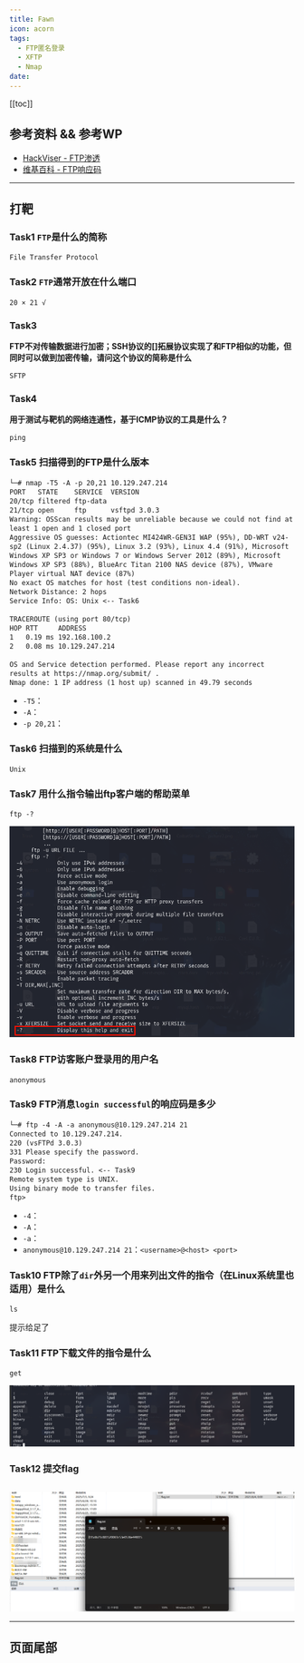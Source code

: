 ```yaml
---
title: Fawn
icon: acorn
tags:
  - FTP匿名登录
  - XFTP
  - Nmap
date:
---
```

[[toc]]
## 参考资料 && 参考WP
- [HackViser - FTP渗透](https://www.google.com/url?sa=t&source=web&rct=j&opi=89978449&url=https://hackviser.com/tactics/pentesting/services/ftp&ved=2ahUKEwjJz-OMu6-OAxVQnf0HHcJ2DYYQFnoECBkQAQ&usg=AOvVaw0P__rxr-MwzvM6F6Z0dtt5)
- [维基百科 - FTP响应码](https://en.wikipedia.org/wiki/List_of_FTP_server_return_codes)
***
## 打靶
### Task1 `FTP`是什么的简称
```
File Transfer Protocol
```
### Task2 `FTP`通常开放在什么端口
```
20 × 21 √
```
### Task3 
**FTP不对传输数据进行加密；SSH协议的\[]拓展协议实现了和FTP相似的功能，但同时可以做到加密传输，请问这个协议的简称是什么**
```
SFTP
```
### Task4
**用于测试与靶机的网络连通性，基于ICMP协议的工具是什么？**
```
ping
```
### Task5 扫描得到的FTP是什么版本
```shell
└─# nmap -T5 -A -p 20,21 10.129.247.214
PORT   STATE    SERVICE  VERSION
20/tcp filtered ftp-data
21/tcp open     ftp      vsftpd 3.0.3
Warning: OSScan results may be unreliable because we could not find at least 1 open and 1 closed port
Aggressive OS guesses: Actiontec MI424WR-GEN3I WAP (95%), DD-WRT v24-sp2 (Linux 2.4.37) (95%), Linux 3.2 (93%), Linux 4.4 (91%), Microsoft Windows XP SP3 or Windows 7 or Windows Server 2012 (89%), Microsoft Windows XP SP3 (88%), BlueArc Titan 2100 NAS device (87%), VMware Player virtual NAT device (87%)
No exact OS matches for host (test conditions non-ideal).
Network Distance: 2 hops
Service Info: OS: Unix <-- Task6

TRACEROUTE (using port 80/tcp)
HOP RTT     ADDRESS
1   0.19 ms 192.168.100.2
2   0.08 ms 10.129.247.214

OS and Service detection performed. Please report any incorrect results at https://nmap.org/submit/ .
Nmap done: 1 IP address (1 host up) scanned in 49.79 seconds

```
- `-T5`：
- `-A`：
- `-p 20,21`：
### Task6 扫描到的系统是什么
```
Unix
```
### Task7 用什么指令输出ftp客户端的帮助菜单
```shell
ftp -?
```
![](assets/Pasted%20image%2020250709172538.png)
### Task8 FTP访客账户登录用的用户名
```
anonymous
```
### Task9 FTP消息`login successful`的响应码是多少
```shell
└─# ftp -4 -A -a anonymous@10.129.247.214 21
Connected to 10.129.247.214.
220 (vsFTPd 3.0.3)
331 Please specify the password.
Password: 
230 Login successful. <-- Task9
Remote system type is UNIX.
Using binary mode to transfer files.
ftp> 

```
- `-4`：
- `-A`：
- `-a`：
- `anonymous@10.129.247.214 21`：`<username>@<host> <port>`
### Task10 FTP除了`dir`外另一个用来列出文件的指令（在Linux系统里也适用）是什么
```shell
ls
```
提示给足了
### Task11 FTP下载文件的指令是什么
```shell
get
```
![](assets/Pasted%20image%2020250709173902.png)
### Task12 提交flag
```

```
![](assets/Pasted%20image%2020250709174018.png)

***
## 页面尾部